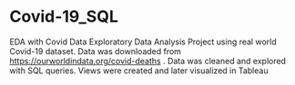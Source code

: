 # Covid-19_SQL
EDA with Covid Data
Exploratory Data Analysis Project using real world Covid-19 dataset. Data was downloaded from https://ourworldindata.org/covid-deaths . 
Data was cleaned and explored with SQL queries. Views were created and later visualized in Tableau 

